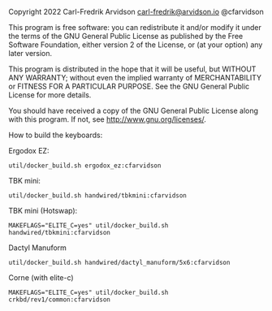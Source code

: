 Copyright 2022 Carl-Fredrik Arvidson carl-fredrik@arvidson.io @cfarvidson

This program is free software: you can redistribute it and/or modify
it under the terms of the GNU General Public License as published by
the Free Software Foundation, either version 2 of the License, or
(at your option) any later version.

This program is distributed in the hope that it will be useful,
but WITHOUT ANY WARRANTY; without even the implied warranty of
MERCHANTABILITY or FITNESS FOR A PARTICULAR PURPOSE. See the
GNU General Public License for more details.

You should have received a copy of the GNU General Public License
along with this program. If not, see <http://www.gnu.org/licenses/>.

How to build the keyboards:

Ergodox EZ:

    util/docker_build.sh ergodox_ez:cfarvidson

TBK mini:

    util/docker_build.sh handwired/tbkmini:cfarvidson

TBK mini (Hotswap):

    MAKEFLAGS="ELITE_C=yes" util/docker_build.sh handwired/tbkmini:cfarvidson

Dactyl Manuform

    util/docker_build.sh handwired/dactyl_manuform/5x6:cfarvidson

Corne (with elite-c)

    MAKEFLAGS="ELITE_C=yes" util/docker_build.sh crkbd/rev1/common:cfarvidson
